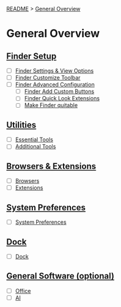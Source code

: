 [README](../../README.md) > [General Overview](general_overview.md)

# General Overview

## [Finder Setup](finder_setup.md)

- [ ] [Finder Settings & View Options](finder_setup.md#finder-settings)
- [ ] [Finder Customize Toolbar](finder_setup.md#finder-customize-toolbar)
- [ ] [Finder Advanced Configuration](finder_setup.md#advanced--optional-for-developers)
  - [ ] [Finder Add Custom Buttons](finder_add_custom_buttons.md)
  - [ ] [Finder Quick Look Extensions](finder_setup.md#finder-quick-look-extensions)
  - [ ] [Make Finder quitable](finder_setup.md#make-finder-quitable)

## [Utilities](utilities.md)

- [ ] [Essential Tools](utilities.md#essential-tools)
- [ ] [Additional Tools](utilities.md#additional-tools-optional-but-recommended)

## [Browsers & Extensions](browsers_and_extensions.md)

- [ ] [Browsers](browsers_and_extensions.md#browsers)
- [ ] [Extensions](browsers_and_extensions.md#extensions)

## [System Preferences](system_preferences.md)

- [ ] [System Preferences](system_preferences.md)

## [Dock](dock.md)

- [ ] [Dock](dock.md)

## [General Software (optional)](general_software.md)

- [ ] [Office](general_software.md#office)
- [ ] [AI](general_software.md#ai)
